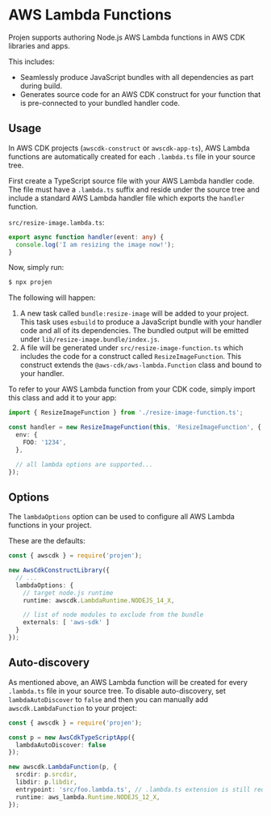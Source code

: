 # AWS Lambda Functions

Projen supports authoring Node.js AWS Lambda functions in AWS CDK libraries and
apps.

This includes:

- Seamlessly produce JavaScript bundles with all dependencies as part during
  build.
- Generates source code for an AWS CDK construct for your function that is
  pre-connected to your bundled handler code.

## Usage

In AWS CDK projects (`awscdk-construct` or `awscdk-app-ts`), AWS Lambda
functions are automatically created for each `.lambda.ts` file in your source
tree.

First create a TypeScript source file with your AWS Lambda handler code. The
file must have a `.lambda.ts` suffix and reside under the source tree and
include a standard AWS Lambda handler file which exports the `handler` function.

`src/resize-image.lambda.ts`:

```ts
export async function handler(event: any) {
  console.log('I am resizing the image now!');
}
```

Now, simply run:

```sh
$ npx projen
```

The following will happen:

1. A new task called `bundle:resize-image` will be added to your project. This
   task uses `esbuild` to produce a JavaScript bundle with your handler code and
   all of its dependencies. The bundled output will be emitted under
   `lib/resize-image.bundle/index.js`.
2. A file will be generated under `src/resize-image-function.ts` which includes
   the code for a construct called `ResizeImageFunction`. This construct extends
   the `@aws-cdk/aws-lambda.Function` class and bound to your handler.

To refer to your AWS Lambda function from your CDK code, simply import this
class and add it to your app:

```ts
import { ResizeImageFunction } from './resize-image-function.ts';

const handler = new ResizeImageFunction(this, 'ResizeImageFunction', {
  env: {
    FOO: '1234',
  },

  // all lambda options are supported...
});
```

## Options

The `lambdaOptions` option can be used to configure all AWS Lambda functions in your project.

These are the defaults:

```ts
const { awscdk } = require('projen');

new AwsCdkConstructLibrary({
  // ...
  lambdaOptions: {
    // target node.js runtime
    runtime: awscdk.LambdaRuntime.NODEJS_14_X,

    // list of node modules to exclude from the bundle
    externals: [ 'aws-sdk' ]
  }
});
```

## Auto-discovery

As mentioned above, an AWS Lambda function will be created for every
`.lambda.ts` file in your source tree. To disable auto-discovery, set
`lambdaAutoDiscover` to `false` and then you can manually add
`awscdk.LambdaFunction` to your project:

```ts
const { awscdk } = require('projen');

const p = new AwsCdkTypeScriptApp({
  lambdaAutoDiscover: false
});

new awscdk.LambdaFunction(p, {
  srcdir: p.srcdir,
  libdir: p.libdir,
  entrypoint: 'src/foo.lambda.ts', // .lambda.ts extension is still required
  runtime: aws_lambda.Runtime.NODEJS_12_X,
});
```
